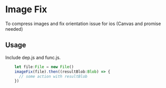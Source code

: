 # Image Fix
To compress images and fix orientation issue for ios (Canvas and promise needed)

## Usage
Include dep.js and func.js. 
```typescript
    let file:File = new File()
    imageFix(file).then((resultBlob:Blob) => {
      // some action with resultBlob
    })
```
